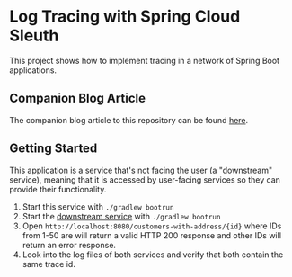 # Log Tracing with Spring Cloud Sleuth
 
This project shows how to implement tracing in a network of Spring Boot applications.

## Companion Blog Article
The companion blog article to this repository can be found [here](https://reflectoring.io/tracing-with-spring-cloud-sleuth/).

## Getting Started
This application is a service that's not facing the user (a "downstream" service), meaning that 
it is accessed by user-facing services so they can provide their functionality.  

1. Start this service with `./gradlew bootrun`
1. Start the [downstream service](../sleuth-downstream-service/) with `./gradlew bootrun`
1. Open `http://localhost:8080/customers-with-address/{id}` where IDs from 1-50 are 
   will return a valid HTTP 200 response and other IDs will return an error response.
1. Look into the log files of both services and verify that both contain the same
   trace id.
